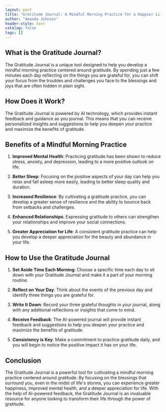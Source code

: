 ```yaml
---
layout: post
title: "Gratitude Journal: A Mindful Morning Practice for a Happier Life"
author: "Amanda Johnson"
header-style: text
catalog: false
tags: []
---
```


## What is the Gratitude Journal?

The Gratitude Journal is a unique tool designed to help you develop a mindful morning practice centered around gratitude. By spending just a few minutes each day reflecting on the things you are grateful for, you can shift your focus from the troubles and challenges you face to the blessings and joys that are often hidden in plain sight.

## How Does it Work?

The Gratitude Journal is powered by AI technology, which provides instant feedback and guidance as you journal. This means that you can receive personalized insights and suggestions to help you deepen your practice and maximize the benefits of gratitude.

## Benefits of a Mindful Morning Practice

1. **Improved Mental Health**: Practicing gratitude has been shown to reduce stress, anxiety, and depression, leading to a more positive outlook on life.

2. **Better Sleep**: Focusing on the positive aspects of your day can help you relax and fall asleep more easily, leading to better sleep quality and duration.

3. **Increased Resilience**: By cultivating a gratitude practice, you can develop a greater sense of resilience and the ability to bounce back from setbacks and challenges.

4. **Enhanced Relationships**: Expressing gratitude to others can strengthen your relationships and improve your social connections.

5. **Greater Appreciation for Life**: A consistent gratitude practice can help you develop a deeper appreciation for the beauty and abundance in your life.

## How to Use the Gratitude Journal

1. **Set Aside Time Each Morning**: Choose a specific time each day to sit down with your Gratitude Journal and make it a part of your morning routine.

2. **Reflect on Your Day**: Think about the events of the previous day and identify three things you are grateful for.

3. **Write It Down**: Record your three grateful thoughts in your journal, along with any additional reflections or insights that come to mind.

4. **Receive Feedback**: The AI-powered journal will provide instant feedback and suggestions to help you deepen your practice and maximize the benefits of gratitude.

5. **Consistency is Key**: Make a commitment to practice gratitude daily, and you will begin to notice the positive impact it has on your life.

## Conclusion

The Gratitude Journal is a powerful tool for cultivating a mindful morning practice centered around gratitude. By focusing on the blessings that surround you, even in the midst of life's storms, you can experience greater happiness, improved mental health, and a deeper appreciation for life. With the help of AI-powered feedback, the Gratitude Journal is an invaluable resource for anyone looking to transform their life through the power of gratitude.